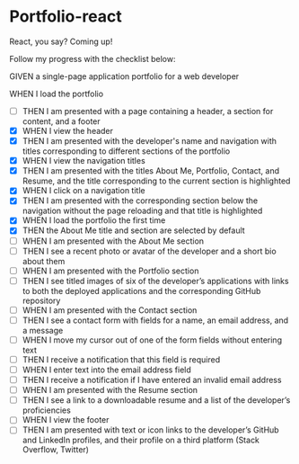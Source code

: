 # Portfolio-react

React, you say? Coming up!

Follow my progress with the checklist below:

GIVEN a single-page application portfolio for a web developer

WHEN I load the portfolio

- [ ] THEN I am presented with a page containing a header, a section for content, and a footer
- [x] WHEN I view the header
- [x] THEN I am presented with the developer's name and navigation with titles corresponding to different sections of the portfolio
- [x] WHEN I view the navigation titles
- [x] THEN I am presented with the titles About Me, Portfolio, Contact, and Resume, and the title corresponding to the current section is highlighted
- [x] WHEN I click on a navigation title
- [x] THEN I am presented with the corresponding section below the navigation without the page reloading and that title is highlighted
- [x] WHEN I load the portfolio the first time
- [x] THEN the About Me title and section are selected by default
- [ ] WHEN I am presented with the About Me section
- [ ] THEN I see a recent photo or avatar of the developer and a short bio about them
- [ ] WHEN I am presented with the Portfolio section
- [ ] THEN I see titled images of six of the developer’s applications with links to both the deployed applications and the corresponding GitHub repository
- [ ] WHEN I am presented with the Contact section
- [ ] THEN I see a contact form with fields for a name, an email address, and a message
- [ ] WHEN I move my cursor out of one of the form fields without entering text
- [ ] THEN I receive a notification that this field is required
- [ ] WHEN I enter text into the email address field
- [ ] THEN I receive a notification if I have entered an invalid email address
- [ ] WHEN I am presented with the Resume section
- [ ] THEN I see a link to a downloadable resume and a list of the developer’s proficiencies
- [ ] WHEN I view the footer
- [ ] THEN I am presented with text or icon links to the developer’s GitHub and LinkedIn profiles, and their profile on a third platform (Stack Overflow, Twitter)

